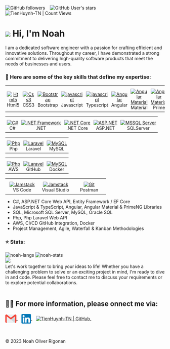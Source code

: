 <img alt="GitHub followers" src="https://img.shields.io/github/followers/tienhuynh-tn?style=social"> &nbsp;&nbsp; <img alt="GitHub User's stars" src="https://img.shields.io/github/stars/tienhuynh-tn?style=social"> &nbsp;&nbsp; <img alt="TienHuynh-TN | Count Views" src="https://enemo786q3svfle.m.pipedream.net" />

# <img src="https://raw.githubusercontent.com/nixin72/nixin72/master/wave.gif" width="35px"></img> Hi, I'm Noah
I am a dedicated software engineer with a passion for crafting efficient and innovative solutions. Throughout my career, I have demonstrated a strong commitment to delivering high-quality software products that meet the needs of businesses and users.

### 🚀 Here are some of the key skills that define my expertise:
<table>
    <tr>
        <td align="center" style="padding: 10px 5px 5px 5px;">
            <a href="#html5">
                <img src="https://seeklogo.com/images/H/html5-without-wordmark-color-logo-14D252D878-seeklogo.com.png"
                    height="50" alt="Html5" />
            </a>
            <br>Html5
        </td>
        <td align="center" style="padding: 10px 5px 5px 5px;">
            <a href="#css3">
                <img src="https://seeklogo.com/images/C/css-3-logo-023C1A7171-seeklogo.com.png" height="50"
                    alt="Css3" />
            </a>
            <br>CSS3
        </td>
        <td align="center" style="padding: 10px 5px 5px 5px;">
            <a href="#bootstrap">
                <img src="https://seeklogo.com/images/B/bootstrap-logo-3C30FB2A16-seeklogo.com.png" height="50"
                    alt="Bootstrap" />
            </a>
            <br>Bootstrap
        </td>
        <td align="center" style="padding: 10px 5px 5px 5px;">
            <a href="#js">
                <img src="https://seeklogo.com/images/J/javascript-js-logo-2949701702-seeklogo.com.png" height="50"
                    alt="javascript" />
            </a>
            <br>Javascript
        </td>
        <td align="center" style="padding: 10px 5px 5px 5px;">
            <a href="#js">
                <img src="https://seeklogo.com/images/T/typescript-logo-B29A3F462D-seeklogo.com.png" height="50"
                    alt="javascript" />
            </a>
            <br>Typescript
        </td>
        <td align="center" style="padding: 10px 5px 5px 5px;">
            <a href="#angular">
                <img src="https://seeklogo.com/images/A/angular-logo-B76B1CDE98-seeklogo.com.png" height="50"
                    alt="Angular" />
            </a>
            <br>Angular
        </td>
        <td align="center" style="padding: 10px 5px 5px 5px;">
            <a href="#angular-material">
                <img src="https://material.angular.io/assets/img/angular-material-logo.svg" height="50"
                    alt="Angular Material" />
            </a>
            <br>Material
        </td>
        <td align="center" style="padding: 10px 5px 5px 5px;">
            <a href="#prime">
                <img src="https://i0.wp.com/www.primefaces.org/wp-content/uploads/2018/05/primeng-logo.png?ssl=1"
                    height="50" alt="Angular Material" />
            </a>
            <br>Prime
        </td>
    </tr>
</table>
<table>
    <tr>
        <td align="center" style="padding: 10px 5px 5px 5px;">
            <a href="#C#">
                <img src="https://seeklogo.com/images/C/c-sharp-c-logo-02F17714BA-seeklogo.com.png" height="50"
                    alt="C#" />
            </a>
            <br>C#
        </td>
        <td align="center" style="padding: 10px 5px 5px 5px;">
            <a href="#dotNET">
                <img src="https://seeklogo.com/images/M/microsoft-net-framework-logo-B9BA1A3DA1-seeklogo.com.png"
                    height="50" alt=".NET Framework" />
            </a>
            <br>.NET
        </td>
        <td align="center" style="padding: 10px 5px 5px 5px;">
            <a href="#netcore">
                <img src="https://seeklogo.com/images/1/net-core-logo-E82CE4F701-seeklogo.com.png" height="50"
                    alt=".NET Core" />
            </a>
            <br>.NET Core
        </td>
        <td align="center" style="padding: 10px 5px 5px 5px;">
            <a href="#ASPNET">
                <img src="https://www.w2solution.co.jp/wp-content/uploads/2023/01/asp.net_.logo_-e1674006912485.png"
                    height="50" alt="ASP.NET" />
            </a>
            <br>ASP.NET
        </td>
        <td align="center" style="padding: 10px 5px 5px 5px;">
            <a href="#MSSQLServer">
                <img src="https://seeklogo.com/images/M/microsoft-sql-server-logo-96AF49E2B3-seeklogo.com.png"
                    height="50" alt="MSSQL Server" />
            </a>
            <br>SQLServer
        </td>
    </tr>
</table>
<table>
    <tr>
        <td align="center" style="padding: 10px 5px 5px 5px;">
            <a href="#php">
                <img src="https://seeklogo.com/images/P/PHP-logo-0B2FDC4529-seeklogo.com.png" height="50"
                    alt="Php" />
            </a>
            <br>Php
        </td>
        <td align="center" style="padding: 10px 5px 5px 5px;">
            <a href="#laravel">
                <img src="https://seeklogo.com/images/L/laravel-logo-41EC1D4C3F-seeklogo.com.png" height="50"
                    alt="Laravel" />
            </a>
            <br>Laravel
        </td>
        <td align="center" style="padding: 10px 5px 5px 5px;">
            <a href="#mysql">
                <img src="https://seeklogo.com/images/M/MySQL-logo-F6FF285A58-seeklogo.com.png" height="50"
                    alt="MySQL" />
            </a>
            <br>MySQL
        </td>
    </tr>
</table>
<table>
    <tr>
        <td align="center" style="padding: 10px 5px 5px 5px;">
            <a href="#php">
                <img src="https://seeklogo.com/images/A/amazon-web-services-aws-logo-6C2E3DCD3E-seeklogo.com.png" height="50"
                    alt="Php" />
            </a>
            <br>AWS
        </td>
        <td align="center" style="padding: 10px 5px 5px 5px;">
            <a href="#laravel">
                <img src="https://seeklogo.com/images/G/github-logo-5F384D0265-seeklogo.com.png" height="50"
                    alt="Laravel" />
            </a>
            <br>GitHub
        </td>
        <td align="center" style="padding: 10px 5px 5px 5px;">
            <a href="#mysql">
                <img src="https://seeklogo.com/images/D/docker-logo-6D6F987702-seeklogo.com.png" height="50"
                    alt="MySQL" />
            </a>
            <br>Docker
        </td>
    </tr>
</table>
<table>
    <tr>
        <td align="center" style="padding: 10px 5px 5px 5px;" width="96">
            <a href="#vscode">
                <img src="https://seeklogo.com/images/V/visual-studio-code-logo-284BC24C39-seeklogo.com.png"
                    height="50" alt="Jamstack" />
            </a>
            <br>VS Code
        </td>
        <td align="center" style="padding: 10px 5px 5px 5px;" width="96">
            <a href="#vscode">
                <img src="https://seeklogo.com/images/V/visual-studio-logo-14F95CF819-seeklogo.com.png" height="50"
                    alt="Jamstack" />
            </a>
            <br>Visual Studio
        </td>
        <td align="center" style="padding: 10px 5px 5px 5px;" width="96">
            <a href="#postman">
                <img src="https://www.vectorlogo.zone/logos/getpostman/getpostman-icon.svg" height="50" alt="Git" />
            </a>
            <br>Postman
        </td>
    </tr>
</table>

- C#, ASP.NET Core Web API, Entity Framework / EF Core
- JavaScript & TypeScript, Angular, Angular Material & PrimeNG Libraries
- SQL, Microsoft SQL Server, MySQL, Oracle SQL
- Php, Php Laravel Web API
- AWS, CI/CD GitHub Integration, Docker
- Project Management, Agile, Waterfall & Kanban Methodologies

### ⭐ Stats:
<div>
<img height="175m" src="https://github-readme-stats.vercel.app/api/top-langs/?username=oliverrigonan&layout=compact&show_icon=true&theme=algolia" alt="noah-langs"/>
<img height="175m" src="https://github-readme-stats.vercel.app/api/?username=oliverrigonan&layout=compact&show_icon=true&rank_icon=github&theme=algolia" alt="noah-stats"/>
</div>
<div>
  <img height="200em" src="http://github-readme-streak-stats.herokuapp.com?user=oliverrigonan&theme=algolia&background=0d1117&hide_border=true" />
</div>

<div>
Let's work together to bring your ideas to life! Whether you have a challenging problem to solve or an exciting project in mind, I'm ready to dive in and code. Please feel free to contact me to discuss your requirements or to explore potential collaborations.
</div>

<br />

## 🤝🏻 For more information, please onnect me via:
<p>
  <a href="mailto:oliverrigonan@gmail.com" >
    <img align="center" alt="Noah Oliver Rigonan | Gmail" width="35px" src="https://github.com/SatYu26/SatYu26/blob/master/Assets/Gmail.svg" />
  </a> &nbsp;&nbsp; 
  <a href="https://www.linkedin.com/in/noaholiverrigonan" target="_blank">
    <img align="center" alt="Noah Oliver Rigonan | Linkedin" width="30px" src="https://github.com/SatYu26/SatYu26/blob/master/Assets/Linkedin.svg" />
  </a> &nbsp;&nbsp;
  <a href="https://profile-summary-for-github.herokuapp.com/user/oliverrigonan" target="_blank">
    <img align="center" alt="TienHuynh-TN | GitHub" width="32px" src="https://upload.wikimedia.org/wikipedia/commons/thumb/a/ae/Github-desktop-logo-symbol.svg/1024px-Github-desktop-logo-symbol.svg.png" />
  </a> &nbsp;&nbsp;
<p> 

<br />

<div>
  &copy; 2023 Noah Oliver Rigonan
</div>


<!--
**oliverrigonan/oliverrigonan** is a ✨ _special_ ✨ repository because its `README.md` (this file) appears on your GitHub profile.

Here are some ideas to get you started:

- 🔭 I’m currently working on ...
- 🌱 I’m currently learning ...
- 👯 I’m looking to collaborate on ...
- 🤔 I’m looking for help with ...
- 💬 Ask me about ...
- 📫 How to reach me: ...
- 😄 Pronouns: ...
- ⚡ Fun fact: ...
-->
